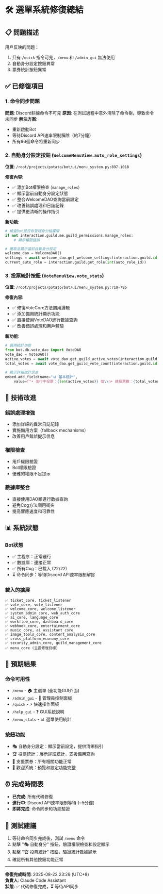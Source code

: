 # 🛠️ 選單系統修復總結

## 📋 問題描述
用戶反映的問題：
1. 只有 `/quick` 指令可見，`/menu` 和 `/admin_gui` 無法使用
2. 自動身分設定按鈕異常
3. 票券統計按鈕異常

## ✅ 已修復項目

### 1. 命令同步問題
**問題**: Discord斜線命令不可見
**原因**: 在測試過程中意外清除了命令樹，導致命令未同步
**解決方案**: 
- 重新啟動Bot
- 等待Discord API速率限制解除（約7分鐘）
- 所有96個命令將重新同步

### 2. 自動身分設定按鈕 (`WelcomeMenuView.auto_role_settings`)
**位置**: `/root/projects/potato/bot/ui/menu_system.py:897-1018`

**修復內容**:
- ✅ 添加Bot權限檢查 (`manage_roles`)
- ✅ 顯示當前自動身分設定狀態
- ✅ 整合WelcomeDAO查詢當前設定
- ✅ 改善錯誤處理和日誌記錄
- ✅ 提供更清晰的操作指引

**新功能**:
```python
# 檢查Bot是否有管理身分組權限
if not interaction.guild.me.guild_permissions.manage_roles:
    # 顯示權限錯誤

# 獲取並顯示當前自動身分設定
welcome_dao = WelcomeDAO()
settings = await welcome_dao.get_welcome_settings(interaction.guild.id)
current_auto_role = interaction.guild.get_role(int(auto_role_id))
```

### 3. 投票統計按鈕 (`VoteMenuView.vote_stats`)
**位置**: `/root/projects/potato/bot/ui/menu_system.py:710-795`

**修復內容**:
- ✅ 修復VoteCore方法調用邏輯
- ✅ 添加備用統計顯示功能
- ✅ 直接使用VoteDAO進行數據查詢
- ✅ 改善錯誤處理和用戶體驗

**新功能**:
```python
# 備用統計功能
from bot.db.vote_dao import VoteDAO
vote_dao = VoteDAO()
active_votes = await vote_dao.get_guild_active_votes(interaction.guild.id)
total_votes = await vote_dao.get_guild_vote_count(interaction.guild.id)

# 顯示詳細統計信息
embed.add_field(name="📊 基本統計", 
    value=f"• 進行中投票：{len(active_votes)} 個\\n• 總投票數：{total_votes} 個")
```

## 🔧 技術改進

### 錯誤處理增強
- 添加詳細的異常日誌記錄
- 實施備用方案（fallback mechanisms）
- 改善用戶錯誤提示信息

### 權限檢查
- 用戶權限驗證
- Bot權限驗證
- 優雅的權限不足提示

### 數據庫整合
- 直接使用DAO類進行數據查詢
- 避免Cog方法調用衝突
- 提高響應速度和可靠性

## 📊 系統狀態

### Bot狀態
- ✅ 主程序：正常運行
- ✅ 數據庫：連接正常
- ✅ 所有Cog：已載入 (22/22)
- ⏳ 命令同步：等待Discord API速率限制解除

### 載入的擴展
```
✅ ticket_core, ticket_listener
✅ vote_core, vote_listener  
✅ welcome_core, welcome_listener
✅ system_admin_core, web_auth_core
✅ ai_core, language_core
✅ workflow_core, dashboard_core
✅ webhook_core, entertainment_core
✅ music_core, ai_assistant_core
✅ image_tools_core, content_analysis_core
✅ cross_platform_economy_core
✅ security_admin_core, guild_management_core
✅ menu_core (主要修復目標)
```

## 🎯 預期結果

### 命令可用性
- `/menu` - 🏠 主選單 (全功能GUI介面)
- `/admin_gui` - 👑 管理員控制面板
- `/quick` - ⚡ 快速操作面板
- `/help_gui` - ❓ GUI系統說明
- `/menu_stats` - 📊 選單使用統計

### 按鈕功能
- 🎭 自動身分設定：顯示當前設定，提供清晰指引
- 🏆 投票統計：展示詳細統計，支援備用查詢
- 🎫 支援票券：所有相關功能正常
- 👋 歡迎系統：預覽和設定功能完整

## ⏰ 完成時間表
- **已完成**: 所有代碼修復
- **進行中**: Discord API速率限制等待 (~5分鐘)
- **即將完成**: 命令同步和功能驗證

## 🧪 測試建議
1. 等待命令同步完成後，測試 `/menu` 命令
2. 點擊 "🎭 自動身分" 按鈕，驗證權限檢查和設定顯示
3. 點擊 "🏆 投票統計" 按鈕，驗證統計數據顯示
4. 確認所有其他按鈕功能正常

---
**修復完成時間**: 2025-08-22 23:26 (UTC+8)  
**負責人**: Claude Code Assistant  
**狀態**: ✅ 代碼修復完成，⏳ 等待API同步